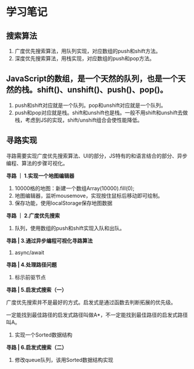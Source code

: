 # 学习笔记

## 搜索算法
1. 广度优先搜索算法，用队列实现，对应数组的push和shift方法。
2. 深度优先搜索算法，用栈实现，对应数组的push和pop方法。

## JavaScript的数组，是一个天然的队列，也是一个天然的栈。shift()、unshift()、push()、pop()。
1. push和shift对应就是一个队列。pop和unshift对应就是一个队列。
1. push和pop对应就是栈。shift和unshift也是栈。一般不用shift和unshift去做栈，考虑到JS的实现，shift/unshift组合会使性能降低。


## 寻路实现
寻路需要实现广度优先搜索算法、UI的部分，JS特有的和语言结合的部分、异步编程、算法的步骤可视化。

**寻路 ｜ 1.实现一个地图编辑器**
1. 10000格的地图：新建一个数组Array(10000).fill(0);
1. 地图编辑器，监听mousemove，实现按住鼠标后移动即可绘制。
1. 保存功能，使用localStorage保存地图数据

**寻路 ｜ 2.广度优先搜索**
1. 队列，使用数组的push和shift实现入队和出队。

**寻路 | 3.通过异步编程可视化寻路算法**
1. async/await

**寻路 | 4.处理路径问题**
1. 标示前驱节点

**寻路 | 5.启发式搜索（一）**

广度优先搜索并不是最好的方式。启发式是通过函数去判断拓展的优先级。

一定能找到最佳路径的启发式路径叫做A*，不一定能找到最佳路径的启发式路径叫A。
1. 实现一个Sorted数据结构

**寻路 | 6.启发式搜索（二）**
1. 修改queue队列，该用Sorted数据结构实现